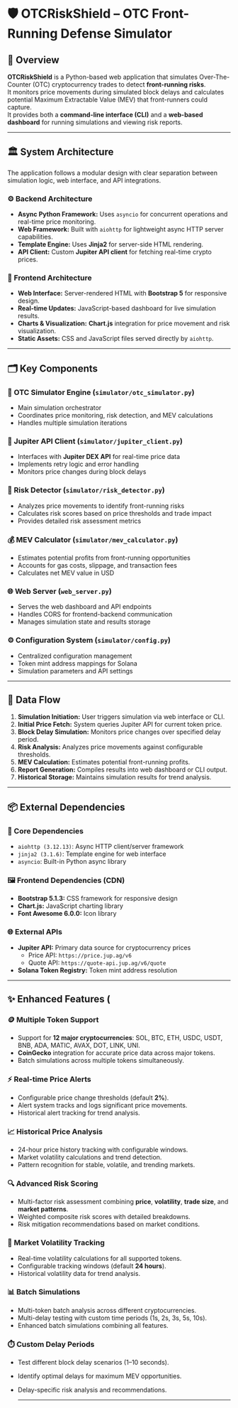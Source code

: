 # 🛡️ OTCRiskShield – OTC Front-Running Defense Simulator

## 📄 Overview

**OTCRiskShield** is a Python-based web application that simulates Over-The-Counter (OTC) cryptocurrency trades to detect **front-running risks**.  
It monitors price movements during simulated block delays and calculates potential Maximum Extractable Value (MEV) that front-runners could capture.  
It provides both a **command-line interface (CLI)** and a **web-based dashboard** for running simulations and viewing risk reports.

---


## 🏛️ System Architecture

The application follows a modular design with clear separation between simulation logic, web interface, and API integrations.

### ⚙️ Backend Architecture
- **Async Python Framework:** Uses `asyncio` for concurrent operations and real-time price monitoring.
- **Web Framework:** Built with `aiohttp` for lightweight async HTTP server capabilities.
- **Template Engine:** Uses **Jinja2** for server-side HTML rendering.
- **API Client:** Custom **Jupiter API client** for fetching real-time crypto prices.

### 🎨 Frontend Architecture
- **Web Interface:** Server-rendered HTML with **Bootstrap 5** for responsive design.
- **Real-time Updates:** JavaScript-based dashboard for live simulation results.
- **Charts & Visualization:** **Chart.js** integration for price movement and risk visualization.
- **Static Assets:** CSS and JavaScript files served directly by `aiohttp`.

---

## 🗂️ Key Components

### 🧩 OTC Simulator Engine (`simulator/otc_simulator.py`)
- Main simulation orchestrator
- Coordinates price monitoring, risk detection, and MEV calculations
- Handles multiple simulation iterations

### 🔗 Jupiter API Client (`simulator/jupiter_client.py`)
- Interfaces with **Jupiter DEX API** for real-time price data
- Implements retry logic and error handling
- Monitors price changes during block delays

### 🚨 Risk Detector (`simulator/risk_detector.py`)
- Analyzes price movements to identify front-running risks
- Calculates risk scores based on price thresholds and trade impact
- Provides detailed risk assessment metrics

### 💰 MEV Calculator (`simulator/mev_calculator.py`)
- Estimates potential profits from front-running opportunities
- Accounts for gas costs, slippage, and transaction fees
- Calculates net MEV value in USD

### 🌐 Web Server (`web_server.py`)
- Serves the web dashboard and API endpoints
- Handles CORS for frontend-backend communication
- Manages simulation state and results storage

### ⚙️ Configuration System (`simulator/config.py`)
- Centralized configuration management
- Token mint address mappings for Solana
- Simulation parameters and API settings

---

## 🔄 Data Flow

1. **Simulation Initiation:** User triggers simulation via web interface or CLI.
2. **Initial Price Fetch:** System queries Jupiter API for current token price.
3. **Block Delay Simulation:** Monitors price changes over specified delay period.
4. **Risk Analysis:** Analyzes price movements against configurable thresholds.
5. **MEV Calculation:** Estimates potential front-running profits.
6. **Report Generation:** Compiles results into web dashboard or CLI output.
7. **Historical Storage:** Maintains simulation results for trend analysis.

---

## 📦 External Dependencies

### 🧰 Core Dependencies
- `aiohttp (3.12.13)`: Async HTTP client/server framework
- `jinja2 (3.1.6)`: Template engine for web interface
- `asyncio`: Built-in Python async library

### 🖼️ Frontend Dependencies (CDN)
- **Bootstrap 5.1.3:** CSS framework for responsive design
- **Chart.js:** JavaScript charting library
- **Font Awesome 6.0.0:** Icon library

### 🌐 External APIs
- **Jupiter API:** Primary data source for cryptocurrency prices  
  - Price API: `https://price.jup.ag/v6`
  - Quote API: `https://quote-api.jup.ag/v6/quote`
- **Solana Token Registry:** Token mint address resolution

---

## ✨ Enhanced Features (

### 🪙 Multiple Token Support
- Support for **12 major cryptocurrencies**: SOL, BTC, ETH, USDC, USDT, BNB, ADA, MATIC, AVAX, DOT, LINK, UNI.
- **CoinGecko** integration for accurate price data across major tokens.
- Batch simulations across multiple tokens simultaneously.

### ⚡ Real-time Price Alerts
- Configurable price change thresholds (default **2%**).
- Alert system tracks and logs significant price movements.
- Historical alert tracking for trend analysis.

### 📈 Historical Price Analysis
- 24-hour price history tracking with configurable windows.
- Market volatility calculations and trend detection.
- Pattern recognition for stable, volatile, and trending markets.

### 🔍 Advanced Risk Scoring
- Multi-factor risk assessment combining **price**, **volatility**, **trade size**, and **market patterns**.
- Weighted composite risk scores with detailed breakdowns.
- Risk mitigation recommendations based on market conditions.

### 🌊 Market Volatility Tracking
- Real-time volatility calculations for all supported tokens.
- Configurable tracking windows (default **24 hours**).
- Historical volatility data for trend analysis.

### 📊 Batch Simulations
- Multi-token batch analysis across different cryptocurrencies.
- Multi-delay testing with custom time periods (1s, 2s, 3s, 5s, 10s).
- Enhanced batch simulations combining all features.

### ⏱️ Custom Delay Periods
- Test different block delay scenarios (1–10 seconds).
- Identify optimal delays for maximum MEV opportunities.
- Delay-specific risk analysis and recommendations.
  
  ---
